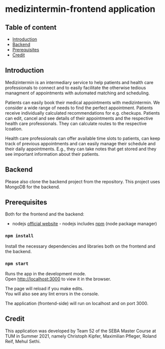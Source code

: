 # medizintermin-frontend application

## Table of content

- [Introduction](#introduction)
- [Backend](#backend)
- [Prerequisites](#prerequisites)
- [Credit](#credit)

## Introduction

Medizintermin is an intermediary service to help patients and health care professionals to connect and to easily facilitate the otherwise tedious managment of appointments with automated matching and scheduling.

Patients can easily book their medical appointments with medizintermin. We consider a wide range of needs to find the perfect appointment. Patients receive individually calculated recommendations for e.g. checkups. Patients can edit, cancel and see details of their appointments and the respective health care professionals. They can calculate routes to the respective lcoation.

Health care professionals can offer available time slots to patients, can keep track of previous appointments and can easily manage their schedule and their daily appointments. E.g., they can take notes that get stored and they see important information about their patients.

## Backend

Please also clone the backend project from the repository. This project uses MongoDB for the backend. 

## Prerequisites
 
Both for the frontend and the backend:

-   nodejs [official website](https://nodejs.org/en/) - nodejs includes [npm](https://www.npmjs.com/) (node package manager)

### `npm install`
Install the necessary dependencies and libraries both on the frontend and the backend.

### `npm start`

Runs the app in the development mode.\
Open [http://localhost:3000](http://localhost:3000) to view it in the browser.

The page will reload if you make edits.\
You will also see any lint errors in the console.


The application (frontend-side) will run on localhost and on port 3000.

## Credit

This application was developed by Team 52 of the SEBA Master Course at TUM in Summer 2021, namely Christoph Kipfer, Maximilian Pfleger, Roland Reif, Mehul Sethi. 
